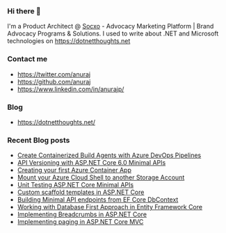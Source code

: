 ### Hi there 👋

I'm a Product Architect @ [Socxo](https://www.socxo.com/) - Advocacy Marketing Platform | Brand Advocacy Programs &amp; Solutions. I used to write about .NET and Microsoft technologies on https://dotnetthoughts.net

### Contact me
* https://twitter.com/anuraj
* https://github.com/anuraj
* https://www.linkedin.com/in/anurajp/

### Blog
* https://dotnetthoughts.net/

### Recent Blog posts
<!-- BLOGPOSTS:START -->
- [Create Containerized Build Agents with Azure DevOps Pipelines](https://dotnetthoughts.net/create-containerized-build-agents-with-azure-devops-pipelines)
- [API Versioning with ASP.NET Core 6.0 Minimal APIs](https://dotnetthoughts.net/aspnetcore-api-versioning-with-net-6-minimal-apis)
- [Creating your first Azure Container App](https://dotnetthoughts.net/creating-your-first-azure-container-app)
- [Mount your Azure Cloud Shell to another Storage Account](https://dotnetthoughts.net/mount-your-azure-cloud-shell-to-another-storage-account)
- [Unit Testing ASP.NET Core Minimal APIs](https://dotnetthoughts.net/unittest-aspnetcore-minimal-apis)
- [Custom scaffold templates in ASP.NET Core](https://dotnetthoughts.net/custom-scaffold-templates-in-asp-net-core)
- [Building Minimal API endpoints from EF Core DbContext](https://dotnetthoughts.net/building-minimal-api-endpoints-from-dbcontext)
- [Working with Database First Approach in Entity Framework Core](https://dotnetthoughts.net/working-with-database-first-approach-in-efcore)
- [Implementing Breadcrumbs in ASP.NET Core](https://dotnetthoughts.net/implementing-breadcrumbs-in-aspnetcore)
- [Implementing paging in ASP.NET Core MVC](https://dotnetthoughts.net/implementing-paging-in-aspnetcore)
<!-- BLOGPOSTS:END -->
